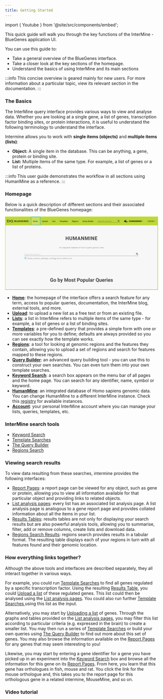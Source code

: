 ```yaml
---
title: Getting Started
---
```


import { Youtube } from '@site/src/components/embed';

This quick guide will walk you through the key functions of the InterMine - BlueGenes application UI. 

You can use this guide to:

* Take a general overview of the BlueGenes interface.
* Take a closer look at the key sections of the homepage.
* Understand the basics of using InterMine and its main sections 

:::info
This concise overview is geared mainly for new users. For more information about a particular topic, view its relevant section in the documentation. 
:::

### The Basics

The InterMine query interface provides various ways to view and analyse data. Whether you are looking at a single gene, a list of genes, transcription factor binding sites, or protein interactions, it is useful to understand the following terminology to understand the interface. 

Intermine allows you to work with **single items \(objects\)** and **multiple items \(lists\)**:

* **Object:** A single item in the database. This can be anything, a gene, protein or binding site.
* **List:** Multiple items of the same type. For example, a list of genes or a list of proteins.

:::info
This user guide demonstrates the workflow in all sections using HumanMine as a reference.
:::

### Homepage

Below is a quick description of different sections and their associated functionalities of the BlueGenes homepage: 

![The BlueGenes UI Homepage](</img/homepage (2).png>)

* [**Home**](https://www.humanmine.org/humanmine): the homepage of the interface offers a search feature for any term, access to popular queries, documentation, the InterMine blog, external tools, and more.
* [**Upload**](/docs/lists/upload-a-list): to upload a new list as a free text or from an existing file.
* [**Lists**](/docs/lists/lists): a list in InterMine refers to multiple items of the same type - for example, a list of genes or a list of binding sites.
* [**Templates**](/docs/template-search): a pre-defined query that provides a simple form with one or more variables for you to define; defaults are always provided so you can see exactly how the template works.
* [**Regions**](/docs/region-search): a tool for looking at genomic regions and the features they contain, allowing you to upload a set of regions and search for features mapped to these regions.
* [**Query Builder**](/docs/the-query-builder): an advanced query building tool - you can use this to construct your own searches. You can even turn them into your own template searches.
* [**Keyword Search**](/docs/keyword-search): a search box appears on the menu bar of all pages and the home page. You can search for any identifier, name, symbol or keyword.
* [**HumanMine**](https://www.humanmine.org/humanmine): an integrated database of Homo sapiens genomic data. You can change HumanMine to a different InterMine instance. Check this [registry](http://registry.intermine.org/) for available instances.
* [**Account**](/docs/account): your personal InterMine account where you can manage your lists, queries, templates, etc.

### InterMine search tools

* [Keyword Search](/docs/keyword-search)
* [Template Searches](/docs/template-search)
* [The Query Builder](/docs/the-query-builder)
* [Regions Search](/docs/region-search)

### Viewing search results

To view data resulting from these searches, intermine provides the following interfaces:

* [Report Pages](/docs/report-pages):  a report page can be viewed for any object, such as gene or protein, allowing you to view all information available for that particular object and providing links to related objects.
* [List analysis pages](/docs/lists/list-analysis-pages): every list has an associated list analysis page. A list analysis page is analogous to a gene report page and provides collated information about all the items in your list.
* [Results Tables](/docs/results-tables): results tables are not only for displaying your search results but are also powerful analysis tools, allowing you to summarise, filter, add or remove columns, create lists and download data.
* [Regions Search Results](/docs/region-search): regions search provides results in a tabular format. The resulting table displays each of your regions in turn with all features found and their genomic location.

### How everything links together?

Although the above tools and interfaces are described separately, they all interact together in various ways. 

For example, you could run [Template Searches](/docs/template-search) to find all genes regulated by a specific transcription factor. Using the resulting [Results Table](/docs/results-tables), you could [Upload a list](/docs/lists/upload-a-list) of these regulated genes. This list could then be analysed using the [List analysis pages](/docs/lists/list-analysis-pages). You could also run further [Template Searches ](/docs/template-search)using this list as the input.

Alternatively, you may start by [Uploading a list](/docs/lists/upload-a-list) of genes. Through the graphs and tables provided on the [List analysis pages](/docs/lists/list-analysis-pages), you may filter this list according to particular criteria \(e.g. expressed in the brain\) to create a smaller list. You may then run a series of [Template Searches](/docs/template-search) or build your own queries using [The Query Builder](/docs/the-query-builder) to find out more about this set of genes. You may also browse the information available on the [Report Pages](/docs/report-pages) for any genes that may seem interesting to you!

Likewise, you may start by entering a gene identifier for a gene you have picked up in an experiment into the [Keyword Search](/docs/keyword-search) box and browse all the information for this gene on its [Report Pages](/docs/report-pages). From here, you learn that this gene has orthologues in fish, mouse and rat. You click the link for the mouse orthologue and, this takes you to the report page for this orthologous gene in a related intermine, MouseMine, and so on.

### Video tutorial

<Youtube id="6ZjJKDszhBs"/>
